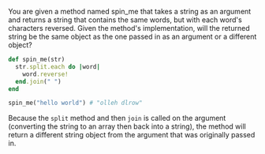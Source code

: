You are given a method named spin_me that takes a string as an argument and returns a string that contains the same words, but with each word's characters reversed. Given the method's implementation, will the returned string be the same object as the one passed in as an argument or a different object?


```Ruby
def spin_me(str)
  str.split.each do |word|
    word.reverse!
  end.join(" ")
end

spin_me("hello world") # "olleh dlrow"
```

Because the `split` method and then `join` is called on the argument (converting the string to an array then back into a string), the method will return a different string object from the argument that was originally passed in.  
